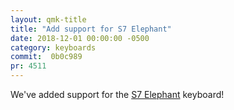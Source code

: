 ```yaml
---
layout: qmk-title
title: "Add support for S7 Elephant"
date: 2018-12-01 00:00:00 -0500
category: keyboards
commit:  0b0c989
pr: 4511
---
```


We've added support for the [S7 Elephant](https://geekhack.org/index.php?topic=96434.0) keyboard!